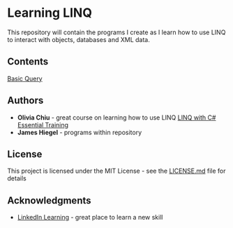 # Learning LINQ

This repository will contain the programs I create as I learn how to use LINQ to interact with objects, databases and XML data.

## Contents

[Basic Query](Basic-Query/README.md)

## Authors

* **Olivia Chiu** - great course on learning how to use LINQ [LINQ with C# Essential Training](https://www.linkedin.com/learning/linq-with-c-sharp-essential-training)
* **James Hiegel** - programs within repository

## License

This project is licensed under the MIT License - see the [LICENSE.md](LICENSE.md) file for details

## Acknowledgments

* [LinkedIn Learning](https://www.linkedin.com/learning/) - great place to learn a new skill
